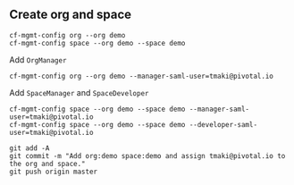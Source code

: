 ## Create org and space

```
cf-mgmt-config org --org demo
cf-mgmt-config space --org demo --space demo
```

Add `OrgManager`

```
cf-mgmt-config org --org demo --manager-saml-user=tmaki@pivotal.io
```

Add `SpaceManager` and `SpaceDeveloper`

```
cf-mgmt-config space --org demo --space demo --manager-saml-user=tmaki@pivotal.io
cf-mgmt-config space --org demo --space demo --developer-saml-user=tmaki@pivotal.io
```

```
git add -A
git commit -m "Add org:demo space:demo and assign tmaki@pivotal.io to the org and space."
git push origin master
```
